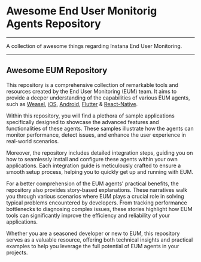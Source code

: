 # Awesome End User Monitorig Agents Repository

---

A collection of awesome things regarding Instana End User Monitoring.

---

## Awesome EUM Repository

This repository is a comprehensive collection of remarkable tools and resources created by the End User Monitoring (EUM) team. It aims to provide a deeper understanding of the capabilities of various EUM agents, such as [Weasel](https://github.com/instana/weasel), [iOS](https://github.com/instana/iOSAgent), [Android](https://github.com/instana/android-agent), [Flutter](https://github.com/instana/flutter-agent) & [React-Native](https://github.com/instana/react-native-agent/).

Within this repository, you will find a plethora of sample applications specifically designed to showcase the advanced features and functionalities of these agents. These samples illustrate how the agents can monitor performance, detect issues, and enhance the user experience in real-world scenarios.

Moreover, the repository includes detailed integration steps, guiding you on how to seamlessly install and configure these agents within your own applications. Each integration guide is meticulously crafted to ensure a smooth setup process, helping you to quickly get up and running with EUM.

For a better comprehension of the EUM agents' practical benefits, the repository also provides story-based explanations. These narratives walk you through various scenarios where EUM plays a crucial role in solving typical problems encountered by developers. From tracking performance bottlenecks to diagnosing complex issues, these stories highlight how EUM tools can significantly improve the efficiency and reliability of your applications.

Whether you are a seasoned developer or new to EUM, this repository serves as a valuable resource, offering both technical insights and practical examples to help you leverage the full potential of EUM agents in your projects.



